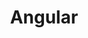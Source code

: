---
title: Angular 
description: Manage Customers in Angular
weight: 47
lastmod: 2020-04-20T10:23:30-09:00
draft: false
vimeo: 
icon: angular
video_length: 1:00
---
